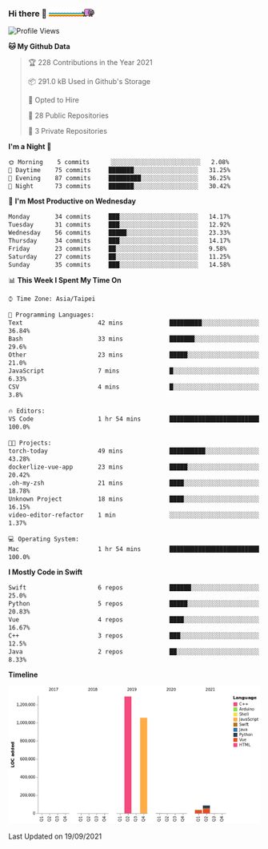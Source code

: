 ### Hi there 🐧 <img src="docs/assets/nyan-cat.gif" width=20%>

<!--START_SECTION:waka-->
![Profile Views](http://img.shields.io/badge/Profile%20Views-7-blue)

**🐱 My Github Data** 

> 🏆 228 Contributions in the Year 2021
 > 
> 📦 291.0 kB Used in Github's Storage 
 > 
> 💼 Opted to Hire
 > 
> 📜 28 Public Repositories 
 > 
> 🔑 3 Private Repositories  
 > 
**I'm a Night 🦉** 

```text
🌞 Morning    5 commits      ░░░░░░░░░░░░░░░░░░░░░░░░░   2.08% 
🌆 Daytime    75 commits     ███████░░░░░░░░░░░░░░░░░░   31.25% 
🌃 Evening    87 commits     █████████░░░░░░░░░░░░░░░░   36.25% 
🌙 Night      73 commits     ███████░░░░░░░░░░░░░░░░░░   30.42%

```
📅 **I'm Most Productive on Wednesday** 

```text
Monday       34 commits     ███░░░░░░░░░░░░░░░░░░░░░░   14.17% 
Tuesday      31 commits     ███░░░░░░░░░░░░░░░░░░░░░░   12.92% 
Wednesday    56 commits     █████░░░░░░░░░░░░░░░░░░░░   23.33% 
Thursday     34 commits     ███░░░░░░░░░░░░░░░░░░░░░░   14.17% 
Friday       23 commits     ██░░░░░░░░░░░░░░░░░░░░░░░   9.58% 
Saturday     27 commits     ██░░░░░░░░░░░░░░░░░░░░░░░   11.25% 
Sunday       35 commits     ███░░░░░░░░░░░░░░░░░░░░░░   14.58%

```


📊 **This Week I Spent My Time On** 

```text
⌚︎ Time Zone: Asia/Taipei

💬 Programming Languages: 
Text                     42 mins             █████████░░░░░░░░░░░░░░░░   36.84% 
Bash                     33 mins             ███████░░░░░░░░░░░░░░░░░░   29.6% 
Other                    23 mins             █████░░░░░░░░░░░░░░░░░░░░   21.0% 
JavaScript               7 mins              █░░░░░░░░░░░░░░░░░░░░░░░░   6.33% 
CSV                      4 mins              █░░░░░░░░░░░░░░░░░░░░░░░░   3.8%

🔥 Editors: 
VS Code                  1 hr 54 mins        █████████████████████████   100.0%

🐱‍💻 Projects: 
torch-today              49 mins             ██████████░░░░░░░░░░░░░░░   43.28% 
dockerlize-vue-app       23 mins             █████░░░░░░░░░░░░░░░░░░░░   20.42% 
.oh-my-zsh               21 mins             ████░░░░░░░░░░░░░░░░░░░░░   18.78% 
Unknown Project          18 mins             ████░░░░░░░░░░░░░░░░░░░░░   16.15% 
video-editor-refactor    1 min               ░░░░░░░░░░░░░░░░░░░░░░░░░   1.37%

💻 Operating System: 
Mac                      1 hr 54 mins        █████████████████████████   100.0%

```

**I Mostly Code in Swift** 

```text
Swift                    6 repos             ██████░░░░░░░░░░░░░░░░░░░   25.0% 
Python                   5 repos             █████░░░░░░░░░░░░░░░░░░░░   20.83% 
Vue                      4 repos             ████░░░░░░░░░░░░░░░░░░░░░   16.67% 
C++                      3 repos             ███░░░░░░░░░░░░░░░░░░░░░░   12.5% 
Java                     2 repos             ██░░░░░░░░░░░░░░░░░░░░░░░   8.33%

```


**Timeline**

![Chart not found](https://raw.githubusercontent.com/FalconLee1011/FalconLee1011/master/charts/bar_graph.png) 


 Last Updated on 19/09/2021
<!--END_SECTION:waka-->

<!--
**FalconLee1011/FalconLee1011** is a ✨ _special_ ✨ repository because its `README.md` (this file) appears on your GitHub profile.

Here are some ideas to get you started:

- 🔭 I’m currently working on ...
- 🌱 I’m currently learning ...
- 👯 I’m looking to collaborate on ...
- 🤔 I’m looking for help with ...
- 💬 Ask me about ...
- 📫 How to reach me: ...
- 😄 Pronouns: ...
- ⚡ Fun fact: ...
-->
